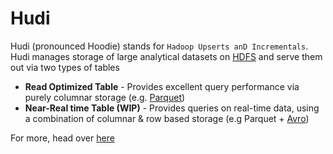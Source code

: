 # Hudi
Hudi (pronounced Hoodie) stands for `Hadoop Upserts anD Incrementals`. Hudi manages storage of large analytical datasets on [HDFS](http://hadoop.apache.org/docs/stable/hadoop-project-dist/hadoop-hdfs/HdfsDesign.html) and serve them out via two types of tables

 * **Read Optimized Table** - Provides excellent query performance via purely columnar storage (e.g. [Parquet](https://parquet.apache.org/))
 * **Near-Real time Table (WIP)** - Provides queries on real-time data, using a combination of columnar & row based storage (e.g Parquet + [Avro](http://avro.apache.org/docs/current/mr.html))

For more, head over [here](https://uber.github.io/hudi)
